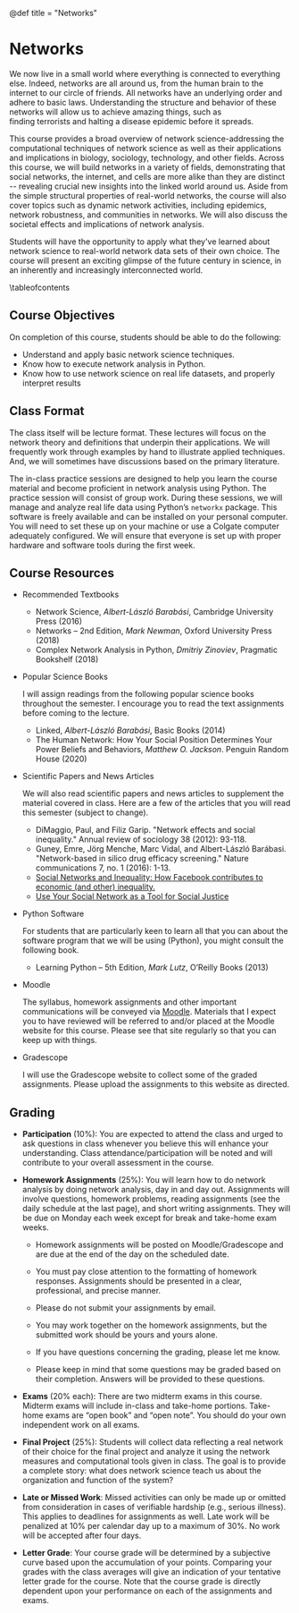 @def title = "Networks"

# Networks

We now live in a small world where everything is connected to everything else. Indeed, networks are all
around us, from the human brain to the internet to our circle of friends. All networks have an underlying
order and adhere to basic laws. Understanding the structure and behavior of these networks will allow us
to achieve amazing things, such as finding terrorists and halting a disease epidemic before it spreads.

This course provides a broad overview of network science-addressing the computational techniques of
network science as well as their applications and implications in biology, sociology, technology, and
other fields. Across this course, we will build networks in a variety of fields, demonstrating that
social networks, the internet, and cells are more alike than they are distinct -- revealing crucial new
insights into the linked world around us. Aside from the simple structural properties of real-world
networks, the course will also cover topics such as dynamic network activities, including epidemics,
network robustness, and communities in networks. We will also discuss the societal effects and
implications of network analysis.

Students will have the opportunity to apply what they've learned about
network science to real-world network data sets of their own choice. The course will present an exciting
glimpse of the future century in science, in an inherently and increasingly interconnected world.

\tableofcontents

## Course Objectives

On completion of this course, students should be able to do the following:

- Understand and apply basic network science techniques.
- Know how to execute network analysis in Python.
- Know how to use network science on real life datasets, and properly interpret results

## Class Format

The class itself will be lecture format. These lectures will focus on the network theory and definitions
that underpin their applications. We will frequently work through examples by hand to illustrate applied
techniques. And, we will sometimes have discussions based on the primary literature.

The in-class practice sessions are designed to help you learn the course material and become proficient
in network analysis using Python. The practice session will consist of group work. During these sessions,
we will manage and analyze real life data using Python’s `networkx` package. This software is freely
available and can be installed on your personal computer. You will need to set these up on your machine
or use a Colgate computer adequately configured. We will ensure that everyone is set up with proper
hardware and software tools during the first week.

## Course Resources

- Recommended Textbooks

  - Network Science, _Albert-László Barabási_, Cambridge University Press (2016)
  - Networks – 2nd Edition, _Mark Newman_, Oxford University Press (2018)
  - Complex Network Analysis in Python, _Dmitriy Zinoviev_, Pragmatic Bookshelf (2018)

- Popular Science Books

  I will assign readings from the following popular science books throughout the semester. I encourage you
  to read the text assignments before coming to the lecture.

  - Linked, _Albert-László Barabási_, Basic Books (2014)
  - The Human Network: How Your Social Position Determines Your Power Beliefs and Behaviors, _Matthew O. Jackson_. Penguin Random House (2020)

- Scientific Papers and News Articles

  We will also read scientific papers and news articles to supplement the material covered in class. Here
  are a few of the articles that you will read this semester (subject to change).

  - DiMaggio, Paul, and Filiz Garip. &quot;Network effects and social inequality.&quot; Annual review of
    sociology 38 (2012): 93-118.
  - Guney, Emre, Jörg Menche, Marc Vidal, and Albert-László Barábasi. &quot;Network-based in silico drug
    efficacy screening.&quot; Nature communications 7, no. 1 (2016): 1-13.
  - [Social Networks and Inequality: How Facebook contributes to economic (and other) inequality.](https://www.psychologytoday.com/us/blog/understanding-social-networks/201203/social-networks-and-inequality)
  - [Use Your Social Network as a Tool for Social Justice](https://hbr.org/2020/07/use-your-social-network-as-a-tool-for-social-justice?utm_medium=email&utm_source=newsletter_daily&utm_campaign=mtod&referral=00203)

- Python Software

  For students that are particularly keen to learn all that you can about the software
  program that we will be using (Python), you might consult the following book.

  - Learning Python – 5th Edition, _Mark Lutz_, O’Reilly Books (2013)

- Moodle

  The syllabus, homework assignments and other important communications will be conveyed
  via [Moodle](http://moodle.colgate.edu/). Materials that I expect you to have reviewed will be referred to
  and/or placed at the Moodle website for this course. Please see that site regularly so that you can keep up
  with things.

- Gradescope

  I will use the Gradescope website to collect some of the graded assignments. Please upload the assignments to this website as directed.

## Grading

- **Participation** (10%): You are expected to attend the class and urged to ask questions in class whenever
  you believe this will enhance your understanding. Class attendance/participation will be noted and will
  contribute to your overall assessment in the course.

- **Homework Assignments** (25%): You will learn how to do network analysis by doing network analysis,
  day in and day out. Assignments will involve questions, homework problems, reading assignments (see
  the daily schedule at the last page), and short writing assignments. They will be due on Monday each
  week except for break and take-home exam weeks.

  - Homework assignments will be posted on Moodle/Gradescope and are due at the end of the day on
    the scheduled date.

  - You must pay close attention to the formatting of homework responses. Assignments should be
    presented in a clear, professional, and precise manner.

  - Please do not submit your assignments by email.

  - You may work together on the homework assignments, but the submitted work should be yours and
    yours alone.

  - If you have questions concerning the grading, please let me know.

  - Please keep in mind that some questions may be graded based on their completion. Answers will be
    provided to these questions.

- **Exams** (20% each): There are two midterm exams in this course. Midterm exams will include in-class
  and take-home portions. Take-home exams are “open book” and “open note”. You should do your own
  independent work on all exams.

- **Final Project** (25%): Students will collect data reflecting a real network of their choice for the final
  project and analyze it using the network measures and computational tools given in class. The goal is to
  provide a complete story: what does network science teach us about the organization and function of the
  system?

- **Late or Missed Work**: Missed activities can only be made up or omitted from consideration in cases of
  verifiable hardship (e.g., serious illness). This applies to deadlines for assignments as well. Late work will
  be penalized at 10% per calendar day up to a maximum of 30%. No work will be accepted after four days.

- **Letter Grade**: Your course grade will be determined by a subjective curve based upon the accumulation
  of your points. Comparing your grades with the class averages will give an indication of your tentative
  letter grade for the course. Note that the course grade is directly dependent upon your performance on
  each of the assignments and exams.

